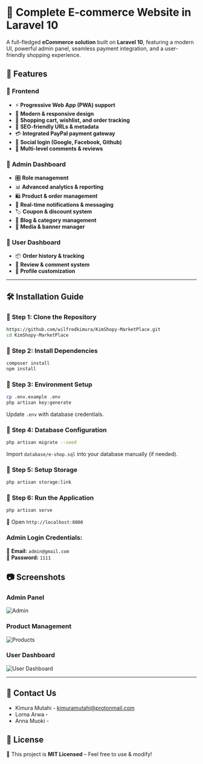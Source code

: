 # 🚀 Complete E-commerce Website in Laravel 10

A full-fledged **eCommerce solution** built on **Laravel 10**, featuring a modern UI, powerful admin panel, seamless payment integration, and a user-friendly shopping experience.

## 🌟 Features

### 🔹 **Frontend**

-   ⚡ **Progressive Web App (PWA) support**
-   🎨 **Modern & responsive design**
-   🛒 **Shopping cart, wishlist, and order tracking**
-   🔎 **SEO-friendly URLs & metadata**
-   💳 **Integrated PayPal payment gateway**
-   📢 **Social login (Google, Facebook, Github)**
-   💬 **Multi-level comments & reviews**

### 🔹 **Admin Dashboard**

-   🎛️ **Role management**
-   📊 **Advanced analytics & reporting**
-   🛍️ **Product & order management**
-   🔔 **Real-time notifications & messaging**
-   🏷️ **Coupon & discount system**
-   📰 **Blog & category management**
-   📸 **Media & banner manager**

### 🔹 **User Dashboard**

-   📦 **Order history & tracking**
-   💬 **Review & comment system**
-   🔧 **Profile customization**

---

## 🛠️ Installation Guide

### 🔹 **Step 1: Clone the Repository**

```sh
https://github.com/wilfredkimura/KimShopy-MarketPlace.git
cd KimShopy-MarketPlace
```

### 🔹 **Step 2: Install Dependencies**

```sh
composer install
npm install
```

### 🔹 **Step 3: Environment Setup**

```sh
cp .env.example .env
php artisan key:generate
```

Update `.env` with database credentials.

### 🔹 **Step 4: Database Configuration**

```sh
php artisan migrate --seed
```

Import `database/e-shop.sql` into your database manually (if needed).

### 🔹 **Step 5: Setup Storage**

```sh
php artisan storage:link
```

### 🔹 **Step 6: Run the Application**

```sh
php artisan serve
```

🔗 Open `http://localhost:8000`

### **Admin Login Credentials:**

📧 **Email:** `admin@gmail.com`  
🔑 **Password:** `1111`

## 📷 Screenshots

### **Admin Panel**

![Admin](https://user-images.githubusercontent.com/29488275/90719413-13b82200-e2d4-11ea-8ca0-f0e5551c4c9d.png)

### **Product Management**

![Products](https://user-images.githubusercontent.com/29488275/90719534-61348f00-e2d4-11ea-8a81-409daee0ad94.png)

### **User Dashboard**

![User Dashboard](https://user-images.githubusercontent.com/29488275/90719563-7a3d4000-e2d4-11ea-9e6a-56caac13b146.png)

---

## 📩 Contact Us

-   Kimura Mutahi - kimuramutahi@protonmail.com
-   Lorna Arwa -
-   Anna Muoki -


## 📜 License

🔹 This project is **MIT Licensed** – Feel free to use & modify!


